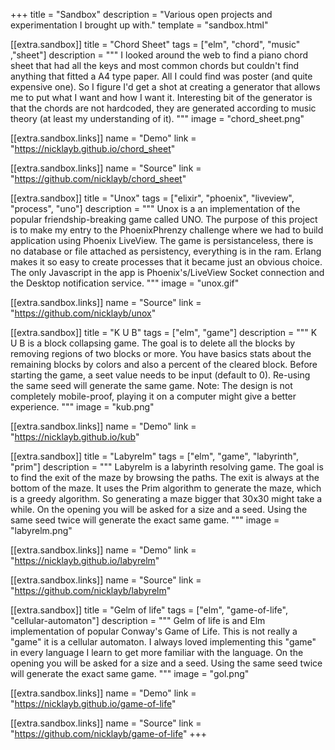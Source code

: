 +++
title = "Sandbox"
description = "Various open projects and experimentation I brought up with."
template = "sandbox.html"

[[extra.sandbox]]
title = "Chord Sheet"
tags = ["elm", "chord", "music" ,"sheet"]
description = """
I looked around the web to find a piano chord sheet that had all the keys and most common chords but couldn't find anything that fitted a A4 type paper. All I could find was poster (and quite expensive one). So I figure I'd get a shot at creating a generator that allows me to put what I want and how I want it. Interesting bit of the generator is that the chords are not hardcoded, they are generated according to music theory (at least my understanding of it).
"""
image = "chord_sheet.png"

[[extra.sandbox.links]]
name = "Demo"
link = "https://nicklayb.github.io/chord_sheet"

[[extra.sandbox.links]]
name = "Source"
link = "https://github.com/nicklayb/chord_sheet"

[[extra.sandbox]]
title = "Unox"
tags = ["elixir", "phoenix", "liveview", "process", "uno"]
description = """
Unox is a an implementation of the popular friendship-breaking game called UNO. The purpose of this project is to make my entry to the PhoenixPhrenzy challenge where we had to build application using Phoenix LiveView. The game is persistanceless, there is no database or file attached as persistency, everything is in the ram. Erlang makes it so easy to create processes that it became just an obvious choice. The only Javascript in the app is Phoenix's/LiveView Socket connection and the Desktop notification service. 
"""
image = "unox.gif"

[[extra.sandbox.links]]
name = "Source"
link = "https://github.com/nicklayb/unox"

[[extra.sandbox]]
title = "K U B"
tags = ["elm", "game"]
description = """
K U B is a block collapsing game. The goal is to delete all the blocks by removing regions of two blocks or more. You have basics stats about the remaining blocks by colors and also a percent of the cleared block. Before starting the game, a seet value needs to be input (default to 0). Re-using the same seed will generate the same game. Note: The design is not completely mobile-proof, playing it on a computer might give a better experience.
"""
image = "kub.png"

[[extra.sandbox.links]]
name = "Demo"
link = "https://nicklayb.github.io/kub"

[[extra.sandbox]]
title = "Labyrelm"
tags = ["elm", "game", "labyrinth", "prim"]
description = """
Labyrelm is a labyrinth resolving game. The goal is to find the exit of the maze by browsing the paths. The exit is always at the bottom of the maze. It uses the Prim algorithm to generate the maze, which is a greedy algorithm. So generating a maze bigger that 30x30 might take a while. On the opening you will be asked for a size and a seed. Using the same seed twice will generate the exact same game. 
"""
image = "labyrelm.png"

[[extra.sandbox.links]]
name = "Demo"
link = "https://nicklayb.github.io/labyrelm"

[[extra.sandbox.links]]
name = "Source"
link = "https://github.com/nicklayb/labyrelm"

[[extra.sandbox]]
title = "Gelm of life"
tags = ["elm", "game-of-life", "cellular-automaton"]
description = """
Gelm of life is and Elm implementation of popular Conway's Game of Life. This is not really a "game" it is a cellular automaton. I always loved implementing this "game" in every language I learn to get more familiar with the language. On the opening you will be asked for a size and a seed. Using the same seed twice will generate the exact same game. 
"""
image = "gol.png"

[[extra.sandbox.links]]
name = "Demo"
link = "https://nicklayb.github.io/game-of-life"

[[extra.sandbox.links]]
name = "Source"
link = "https://github.com/nicklayb/game-of-life"
+++
